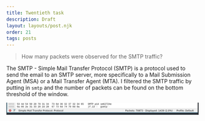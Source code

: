 ```yaml
---
title: Twentieth task
description: Draft
layout: layouts/post.njk
order: 21
tags: posts
---
```


> How many packets were observed for the SMTP traffic?

The SMTP - Simple Mail Transfer Protocol (SMTP) is a protocol used to send the email to an SMTP server, more specifically to a Mail Submission Agent (MSA) or a Mail Transfer Agent (MTA). I filtered the SMTP traffic by putting in `smtp` and the number of packets can be found on the bottom threshold of the window.

![number of smtp](/img/remote/number%20of%20smtp.PNG)